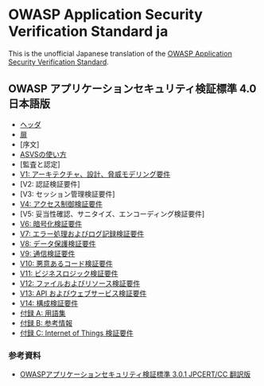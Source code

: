 # OWASP Application Security Verification Standard ja

This is the unofficial Japanese translation of the [OWASP Application Security Verification Standard](https://github.com/OWASP/ASVS).

## OWASP アプリケーションセキュリティ検証標準 4.0 日本語版

* [ヘッダ](4.0/ja/0x00-Header.md)
* [扉](4.0/ja/0x01-Frontispiece.md)
* [序文] <!-- (4.0/ja/0x02-Preface.md) -->
* [ASVSの使い方](4.0/ja/0x03-Using-ASVS.md)
* [監査と認定] <!-- (4.0/ja/0x04-Assessment_and_Certification.md) -->
* [V1: アーキテクチャ、設計、脅威モデリング要件](4.0/ja/0x10-V1-Architecture.md)
* [V2: 認証検証要件] <!-- (4.0/ja/0x11-V2-Authentication.md) -->
* [V3: セッション管理検証要件] <!-- (4.0/ja/0x12-V3-Session-management.md) -->
* [V4: アクセス制御検証要件](4.0/ja/0x12-V4-Access-Control.md)
* [V5: 妥当性確認、サニタイズ、エンコーディング検証要件] <!-- (4.0/ja/0x13-V5-Validation-Sanitization-Encoding.md) -->
* [V6: 暗号化検証要件](4.0/ja/0x14-V6-Cryptography.md)
* [V7: エラー処理およびログ記録検証要件](4.0/ja/0x15-V7-Error-Logging.md)
* [V8: データ保護検証要件](4.0/ja/0x16-V8-Data-Protection.md)
* [V9: 通信検証要件](4.0/ja/0x17-V9-Communications.md)
* [V10: 悪意あるコード検証要件](4.0/ja/0x18-V10-Malicious.md)
* [V11: ビジネスロジック検証要件](4.0/ja/0x19-V11-BusLogic.md)
* [V12: ファイルおよびリソース検証要件](4.0/ja/0x20-V12-Files-Resources.md)
* [V13: API およびウェブサービス検証要件](4.0/ja/0x21-V13-API.md)
* [V14: 構成検証要件](4.0/ja/0x22-V14-Config.md)
* [付録 A: 用語集](4.0/ja/0x90-Appendix-A_Glossary.md)
* [付録 B: 参考情報](4.0/ja/0x91-Appendix-B_References.md)
* [付録 C: Internet of Things 検証要件](4.0/ja/0x93-Appendix-C_IoT.md)

### 参考資料

* [OWASPアプリケーションセキュリティ検証標準 3.0.1 JPCERT/CC 翻訳版](https://www.jpcert.or.jp/securecoding/materials-owaspasvs.html)

